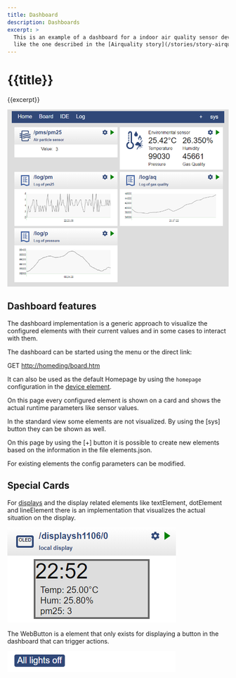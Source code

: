 ```yaml
---
title: Dashboard
description: Dashboards
excerpt: >
  This is an example of a dashboard for a indoor air quality sensor device
  like the one described in the [Airquality story](/stories/story-airquality.md). 
---
```


# {{title}}

{{excerpt}}

![dashboard ui](/dev/dashboard.png)


## Dashboard features

The dashboard implementation is a generic approach to visualize the configured elements with their current 
values and in some cases to interact with them.

The dashboard can be started using the menu or the direct link:

GET <http://homeding/board.htm>

It can also be used as the default Homepage by using the `homepage` configuration in the [device element](/elements/device.md).

On this page every configured element is shown on a card and shows the actual runtime parameters like sensor values.

In the standard view some elements are not visualized. By using the [sys] button they can be shown as well.

On this page by using the [+] button it is possible to create new elements based on the information in the file elements.json. 

For existing elements the config parameters can be modified.


## Special Cards

For [displays](/elements/displays.md) and the display related elements like textElement, dotElement and lineElement
there is an implementation that visualizes the actual situation on the display. 

![displaycard](/elements/displaycard.png)

The WebButton is a element that only exists for displaying a button in the dashboard that can trigger actions. 

![webbuttoncard](/elements/webbuttoncard.png)

